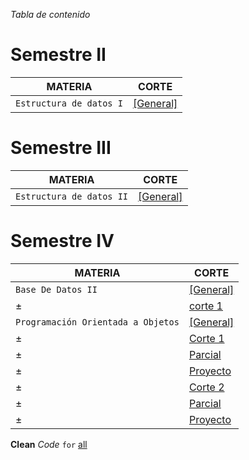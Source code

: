 _Tabla de contenido_

# Semestre II

| MATERIA | CORTE |
| ------------ | -------------  |
| `Estructura de datos I` | [[General]](https://github.com/cristianmarint/Universidad/tree/master/Semestre%20II/Estructura%20de%20Datos%20I) 




# Semestre III 

| MATERIA | CORTE |
| ------------ | -------------  |
| `Estructura de datos II` | [[General]](https://github.com/cristianmarint/Universidad/tree/master/Semestre%20III/Estructuras%20de%20Datos%20II) 


# Semestre IV

| MATERIA | CORTE |
| ------------ | -------------  |
| `Base De Datos II` |  [[General]](https://github.com/cristianmarint/Universidad/tree/master/Semestre%20IV/Base%20De%20Datos%20II)  |
| ± | [corte 1](https://github.com/cristianmarint/Universidad/tree/master/Semestre%20IV/Base%20De%20Datos%20II/1%20Corte) |
| `Programación Orientada a Objetos` |  [[General]](https://github.com/cristianmarint/Universidad/tree/master/Semestre%20IV/Programacion%20Orientada%20a%20Objetos)  |
| ± | [Corte 1](https://github.com/cristianmarint/Universidad/tree/master/Semestre%20IV/Programacion%20Orientada%20a%20Objetos/1%20Corte) |
| ± | [Parcial](https://github.com/cristianmarint/Universidad/tree/master/Semestre%20IV/Programacion%20Orientada%20a%20Objetos/1%20Corte/parcial) |
| ± | [Proyecto](https://github.com/cristianmarint/Universidad/tree/master/Semestre%20IV/Programacion%20Orientada%20a%20Objetos/1%20Corte/Proyecto) |
| ± | [Corte 2](https://github.com/cristianmarint/Universidad/tree/master/Semestre%20IV/Programacion%20Orientada%20a%20Objetos/2%20Corte) |
| ± | [Parcial](https://github.com/cristianmarint/Universidad/tree/master/Semestre%20IV/Programacion%20Orientada%20a%20Objetos/2%20Corte/parcial) |
| ± | [Proyecto](https://www.youtube.com/watch?v=y1EpaboCERg) |

**Clean**  _Code_  `for` [all](https://cristianmarint.github.io/Universidad)






[](https://cristianmarint.github.io/Universidad/Semestre%20IV/Programacion%20Orientada%20a%20Objetos/2%20Corte/proyecto/)

